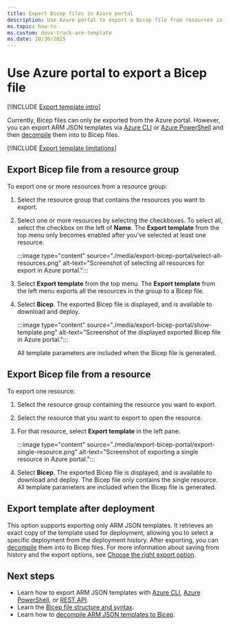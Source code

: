 ```yaml
---
title: Export Bicep files in Azure portal
description: Use Azure portal to export a Bicep file from resources in your subscription.
ms.topic: how-to
ms.custom: devx-track-arm-template
ms.date: 10/30/2025
---
```


# Use Azure portal to export a Bicep file

[!INCLUDE [Export template intro](../../../includes/resource-manager-export-template-intro.md)]

Currently, Bicep files can only be exported from the Azure portal. However, you can export ARM JSON templates via [Azure CLI](../templates/export-template-cli.md) or [Azure PowerShell](../templates/export-template-powershell.md) and then [decompile](./decompile.md) them into to Bicep files.

[!INCLUDE [Export template limitations](../../../includes/resource-manager-export-template-limitations.md)]

## Export Bicep file from a resource group

To export one or more resources from a resource group:

1. Select the resource group that contains the resources you want to export.

1. Select one or more resources by selecting the checkboxes. To select all, select the checkbox on the left of **Name**. The **Export template** from the top menu only becomes enabled after you've selected at least one resource.

   :::image type="content" source="./media/export-bicep-portal/select-all-resources.png" alt-text="Screenshot of selecting all resources for export in Azure portal.":::

1. Select **Export template** from the top menu. The **Export template** from the left menu exports all the resources in the group to a Bicep file.

1. Select **Bicep**. The exported Bicep file is displayed, and is available to download and deploy.

   :::image type="content" source="./media/export-bicep-portal/show-template.png" alt-text="Screenshot of the displayed exported Bicep file in Azure portal.":::

   All template parameters are included when the Bicep file is generated. 

## Export Bicep file from a resource

To export one resource:

1. Select the resource group containing the resource you want to export.

1. Select the resource that you want to export to open the resource.

1. For that resource, select **Export template** in the left pane.

   :::image type="content" source="./media/export-bicep-portal/export-single-resource.png" alt-text="Screenshot of exporting a single resource in Azure portal.":::

1. Select **Bicep**. The exported Bicep file is displayed, and is available to download and deploy. The Bicep file only contains the single resource. All template parameters are included when the Bicep file is generated.

## Export template after deployment

This option supports exporting only ARM JSON templates. It retrieves an exact copy of the template used for deployment, allowing you to select a specific deployment from the deployment history. After exporting, you can [decompile](./decompile.md) them into to Bicep files. For more information about saving from history and the export options, see [Choose the right export option](../templates/export-template-portal.md#choose-the-right-export-option).

## Next steps

* Learn how to export ARM JSON templates with [Azure CLI](../templates/export-template-cli.md), [Azure PowerShell](../templates/export-template-powershell.md), or [REST API](/rest/api/resources/resourcegroups/exporttemplate).
* Learn the [Bicep file structure and syntax](./file.md).
* Learn how to [decompile ARM JSON templates to Bicep](./decompile.md).
